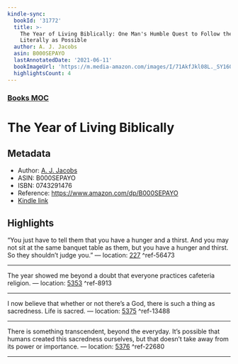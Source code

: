 ```yaml
---
kindle-sync:
  bookId: '31772'
  title: >-
    The Year of Living Biblically: One Man's Humble Quest to Follow the Bible as
    Literally as Possible
  author: A. J. Jacobs
  asin: B000SEPAYO
  lastAnnotatedDate: '2021-06-11'
  bookImageUrl: 'https://m.media-amazon.com/images/I/71AkfJkl08L._SY160.jpg'
  highlightsCount: 4
---  
```

### [Books MOC](Books%20MOC.md)
# The Year of Living Biblically
## Metadata
* Author: [A. J. Jacobs](https://www.amazon.comundefined)
* ASIN: B000SEPAYO
* ISBN: 0743291476
* Reference: https://www.amazon.com/dp/B000SEPAYO
* [Kindle link](kindle://book?action=open&asin=B000SEPAYO)

## Highlights
“You just have to tell them that you have a hunger and a thirst. And you may not sit at the same banquet table as them, but you have a hunger and thirst. So they shouldn’t judge you.” — location: [227](kindle://book?action=open&asin=B000SEPAYO&location=227) ^ref-56473

---
The year showed me beyond a doubt that everyone practices cafeteria religion. — location: [5353](kindle://book?action=open&asin=B000SEPAYO&location=5353) ^ref-8913

---
I now believe that whether or not there’s a God, there is such a thing as sacredness. Life is sacred. — location: [5375](kindle://book?action=open&asin=B000SEPAYO&location=5375) ^ref-13488

---
There is something transcendent, beyond the everyday. It’s possible that humans created this sacredness ourselves, but that doesn’t take away from its power or importance. — location: [5376](kindle://book?action=open&asin=B000SEPAYO&location=5376) ^ref-22680

---
